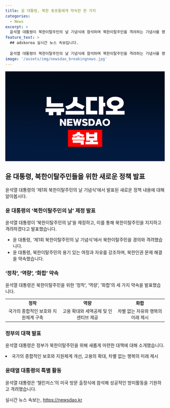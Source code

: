 ```yaml
---
title: 윤 대통령, 북한 동포들에게 약속한 한 가지
categories:
  - News
excerpt: >
  윤석열 대통령이 북한이탈주민의 날 기념식에 참석하며 북한이탈주민을 격려하는 기념사를 했다. 그는 북한이탈주민을 위한 국가지원 확대와 정착, 역량, 화합을 위한 약속을 제시했다. 특히 탈북 여성을 위한 지원, 고용 확대, 자립공동체 형성 등을 강조하며 북한 동포 지원을 약속했다. 또한, 북한 정권에 의해 고통받는 북한 동포를 외면하지 않을 것이고, 북한이탈주민과의 통일을 향한 미래를 제시하며 통일을 달성할 것을 확신했다.
feature_text: >
  ## adskorea 실시간 뉴스 속보입니다.

  윤석열 대통령이 북한이탈주민의 날 기념식에 참석하며 북한이탈주민을 격려하는 기념사를 했다. 그는 북한이탈주민을 위한 국가지원 확대와 정착, 역량, 화합을 위한 약속을 제시했다. 특히 탈북 여성을 위한 지원, 고용 확대, 자립공동체 형성 등을 강조하며 북한 동포 지원을 약속했다. 또한, 북한 정권에 의해 고통받는 북한 동포를 외면하지 않을 것이고, 북한이탈주민과의 통일을 향한 미래를 제시하며 통일을 달성할 것을 확신했다.
image: '/assets/img/newsdao_breakingnews.jpg'
---
```


<p><img src="/assets/img/newsdao_breakingnews.jpg" alt="adskorea 속보" /></p>

<h2 data-ke-size="size26">윤 대통령, 북한이탈주민들을 위한 새로운 정책 발표</h2>

<p data-ke-size="size16">윤석열 대통령의 ‘제1회 북한이탈주민의 날 기념식’에서 발표된 새로운 정책 내용에 대해 알아봅시다.</p>

<h3>윤 대통령의 ‘북한이탈주민의 날’ 제정 발표</h3>

<p data-ke-size="size16">윤석열 대통령이 ‘북한이탈주민의 날’을 제정하고, 이를 통해 북한이탈주민을 지지하고 격려하겠다고 발표했습니다.</p>

<ul>
  <li>윤 대통령, ‘제1회 북한이탈주민의 날 기념식’에서 북한이탈주민을 경의와 격려했습니다.</li>
  <li>윤 대통령, 북한이탈주민의 용기 있는 여정과 자유를 강조하며, 북한인권 문제 해결을 약속했습니다.</li>
</ul>

<h3>‘정착’, ‘역량’, ‘화합’ 약속</h3>

<p data-ke-size="size16">윤석열 대통령은 북한이탈주민을 위한 ‘정착’, ‘역량’, ‘화합’의 세 가지 약속을 발표했습니다.</p>

<table>
  <tr>
    <td style="text-align: center; height: 17px;"><b>정착</b></td>
    <td style="text-align: center; height: 17px;"><b>역량</b></td>
    <td style="text-align: center; height: 17px;"><b>화합</b></td>
  </tr>
  <tr>
    <td style="text-align: center; height: 17px;">국가의 종합적인 보호와 지원체계 구축</td>
    <td style="text-align: center; height: 17px;">고용 확대와 세액공제 및 인센티브 제공</td>
    <td style="text-align: center; height: 17px;">차별 없는 자유와 행복의 미래 제시</td>
  </tr>
</table>

<h3>정부의 대책 발표</h3>

<p data-ke-size="size16">윤석열 대통령은 정부가 북한이탈주민을 위해 새롭게 마련한 대책에 대해 소개했습니다.</p>

<p><li>국가의 종합적인 보호와 지원체계 개선, 고용의 확대, 차별 없는 행복의 미래 제시</li></p>

<h3>윤태열 대통령의 특별 활동</h3>

<p data-ke-size="size16">윤석열 대통령은 ‘챌린저스’의 미국 방문 출정식에 참석해 성공적인 방미활동을 기원하고 격려했습니다.</p>

<p data-ke-size="size16"></p>
실시간 뉴스 속보는, <a href="https://newsdao.kr" rel="dofollow">https://newsdao.kr</a>


